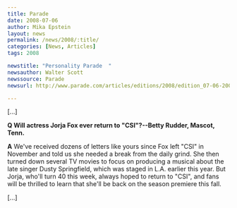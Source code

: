 ```yaml
---
title: Parade
date: 2008-07-06
author: Mika Epstein
layout: news
permalink: /news/2008/:title/
categories: [News, Articles]
tags: 2008

newstitle: "Personality Parade  "
newsauthor: Walter Scott  
newssource: Parade  
newsurl: http://www.parade.com/articles/editions/2008/edition_07-06-2008/Personality_Parade  

---
```


[...]

**Q Will actress Jorja Fox ever return to "CSI"?--Betty Rudder, Mascot, Tenn.**

**A** We've received dozens of letters like yours since Fox left "CSI" in November and told us she needed a break from the daily grind. She then turned down several TV movies to focus on producing a musical about the late singer Dusty Springfield, which was staged in L.A. earlier this year. But Jorja, who'll turn 40 this week, always hoped to return to "CSI", and fans will be thrilled to learn that she'll be back on the season premiere this fall. 

[...]  
